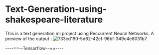 # Text-Generation-using-shakespeare-literature
This is a text generation ml project using Reccurrent Neural Networks.
A preview of the output :
![733cd190-5d62-42cf-96bf-349c4e8031b7](https://user-images.githubusercontent.com/94799887/184201057-0a385440-9256-4e23-930c-4d80b6781abb.jpg)

----==--Tensorflow--==----
